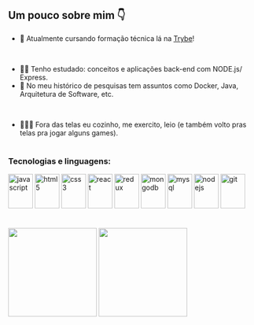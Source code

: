 ## Um pouco sobre mim 👇

- 🚩  Atualmente cursando formação técnica lá na <a href="https://www.betrybe.com/formacao-desenvolvimento-web">Trybe</a>!
<br>

- 👨‍💻  Tenho estudado: conceitos e aplicações back-end com NODE.js/ Express.
- 🧐  No meu histórico de pesquisas tem assuntos como Docker, Java, Arquitetura de Software, etc.

<br>

- 🧘‍🎮🍳 Fora das telas eu cozinho, me exercito, leio (e também volto pras telas pra jogar alguns games).


#

### Tecnologias e linguagens:

<div style="display: inline-block">
  <img align="center" alt="javascript" height="70" width="50" src="https://cdn.jsdelivr.net/gh/devicons/devicon/icons/javascript/javascript-original.svg" />
  <img align="center" alt="html5" height="70" width="50" src="https://cdn.jsdelivr.net/gh/devicons/devicon/icons/html5/html5-plain-wordmark.svg" />
  <img align="center" alt="css3" height="70" width="50" src="https://cdn.jsdelivr.net/gh/devicons/devicon/icons/css3/css3-plain-wordmark.svg" />
  <img align="center" alt="react" height="70" width="50" src="https://cdn.jsdelivr.net/gh/devicons/devicon/icons/react/react-original-wordmark.svg" />
  <img align="center" alt="redux" height="70" width="50" src="https://cdn.jsdelivr.net/gh/devicons/devicon/icons/redux/redux-original.svg" />
  <img align="center" alt="mongodb" height="70" width="50" src="https://cdn.jsdelivr.net/gh/devicons/devicon/icons/mongodb/mongodb-plain-wordmark.svg" />
  <img align="center" alt="mysql" height="70" width="50" src="https://cdn.jsdelivr.net/gh/devicons/devicon/icons/mysql/mysql-plain-wordmark.svg" />
  <img align="center" alt="nodejs" height="70" width="50" src="https://cdn.jsdelivr.net/gh/devicons/devicon/icons/nodejs/nodejs-plain-wordmark.svg" />
  <img align="center" alt="git" height="70" width="50"src="https://cdn.jsdelivr.net/gh/devicons/devicon/icons/git/git-plain-wordmark.svg" />
</div>


#

<div>
  <img height="180em" src="https://github-readme-stats.vercel.app/api?username=portelajr&include_all_commits=true&count_private=true&hide=stars" />
  <img height="180em" src="https://github-readme-stats.vercel.app/api/top-langs/?username=portelajr">
</div>

#
